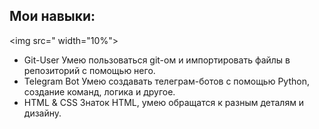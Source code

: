 ## Мои навыки:
<img src=" width="10%">
- Git-User
  Умею пользоваться git-ом и импортировать файлы в репозиторий с помощью него.
- Telegram Bot
  Умею создавать телеграм-ботов с помощью Python, создание команд, логика и другое.
- HTML & CSS
  Знаток HTML, умею обращатся к разным деталям и дизайну.
